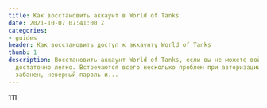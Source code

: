 ```yaml
---
title: Как восстановить аккаунт в World of Tanks
date: 2021-10-07 07:41:00 Z
categories:
- guides
header: Как восстановить доступ к аккаунту World of Tanks
thumb: 1
description: Восстановить аккаунт World of Tanks, если вы не можете войти в игру,
  достаточно легко. Встречаются всего несколько проблем при авторизации - аккаунт
  забанен, неверный пароль и...
---
```


111